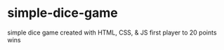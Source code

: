 # simple-dice-game
simple dice game created with HTML, CSS, &amp; JS 
first player to 20 points wins 
